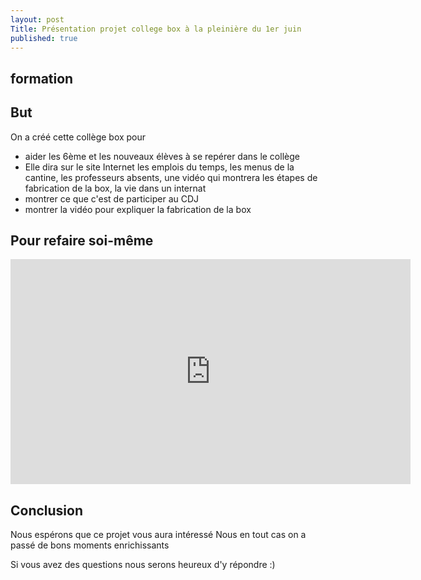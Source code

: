 ```yaml
---
layout: post
Title: Présentation projet college box à la pleinière du 1er juin
published: true
---
```

## formation

## But

On a créé cette collège box pour

* aider les 6ème et les nouveaux élèves à se repérer dans le collège
* Elle dira sur le site Internet les emplois du temps, les menus de la cantine, les professeurs absents, une vidéo qui montrera les étapes de fabrication de la box, la vie dans un internat
* montrer ce que c'est de participer au CDJ
* montrer la vidéo pour expliquer la fabrication de la box

## Pour refaire soi-même

<iframe src="https://player.vimeo.com/video/167752731" width="640" height="360" frameborder="0" webkitallowfullscreen mozallowfullscreen allowfullscreen></iframe>

## Conclusion

Nous espérons que ce projet vous aura intéressé
Nous en tout cas on a passé de bons moments enrichissants

Si vous avez des questions nous serons heureux d'y répondre :)
